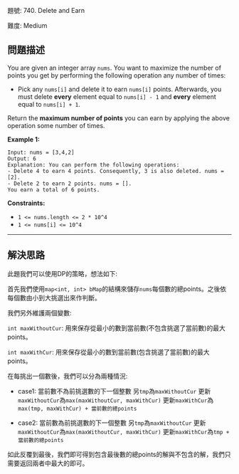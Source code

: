 題號: 740. Delete and Earn

難度: Medium

## 問題描述

You are given an integer array `nums`. You want to maximize the number of points you get by performing the following operation any number of times:

- Pick any `nums[i]` and delete it to earn `nums[i]` points. Afterwards, you must delete **every** element equal to `nums[i] - 1` and **every** element equal to `nums[i] + 1`.

Return the **maximum number of points** you can earn by applying the above operation some number of times.

**Example 1:**

```
Input: nums = [3,4,2]
Output: 6
Explanation: You can perform the following operations:
- Delete 4 to earn 4 points. Consequently, 3 is also deleted. nums = [2].
- Delete 2 to earn 2 points. nums = [].
You earn a total of 6 points.
```

**Constraints:**

- `1 <= nums.length <= 2 * 10^4`
- `1 <= nums[i] <= 10^4`

---
## 解決思路

此題我們可以使用DP的策略，想法如下:

首先我們使用`map<int, int> bMap`的結構來儲存`nums`每個數的總points。之後依每個數由小到大挑選出來作判斷。

我們另外維護兩個變數:

`int maxWithoutCur`: 用來保存從最小的數到當前數(不包含挑選了當前數)的最大points。

`int maxWithCur`: 用來保存從最小的數到當前數(包含挑選了當前數)的最大points。

在每挑出一個數後，我們可以分為兩種情況:

- case1: 當前數不為前挑選數的下一個整數
    另`tmp`為`maxWithoutCur`
    更新`maxWithoutCur`為`max(maxWithoutCur, maxWithCur)`
    更新`maxWithCur`為`max(tmp, maxWithCur) + 當前數的總points`
    
- case2: 當前數為前挑選數的下一個整數
    另`tmp`為`maxWithoutCur`
    更新`maxWithoutCur`為`max(maxWithoutCur, maxWithCur)`
    更新`maxWithCur`為`tmp + 當前數的總points`
    
如此反覆到最後，我們即可得到包含最後數的總points的解與不包含的解，我們只需要返回兩者中最大的即可。










